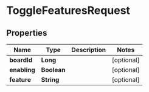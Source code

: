 

# ToggleFeaturesRequest


## Properties

| Name | Type | Description | Notes |
|------------ | ------------- | ------------- | -------------|
|**boardId** | **Long** |  |  [optional] |
|**enabling** | **Boolean** |  |  [optional] |
|**feature** | **String** |  |  [optional] |



